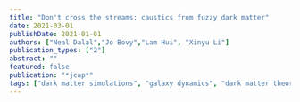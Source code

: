 ```yaml
---
title: "Don't cross the streams: caustics from fuzzy dark matter"
date: 2021-03-01
publishDate: 2021-01-01
authors: ["Neal Dalal","Jo Bovy","Lam Hui", "Xinyu Li"]
publication_types: ["2"]
abstract: ""
featured: false
publication: "*jcap*"
tags: ["dark matter simulations", "galaxy dynamics", "dark matter theory", "Astrophysics - Cosmology and Nongalactic Astrophysics"]
---
```


